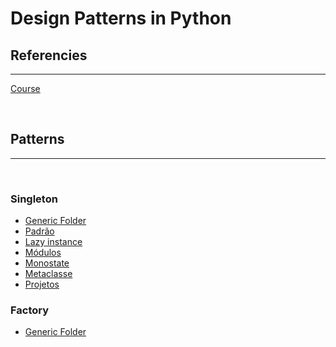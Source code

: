 # Design Patterns in Python

## Referencies
<hr>

[Course](https://itau.udemy.com/course/padroes-de-projeto-com-python/learn/lecture/20741470#content)

<br>

## Patterns
<hr>

<br>

### Singleton
- [Generic Folder](./secao03/)
- [Padrão](./secao03/padrao/)
- [Lazy instance](./secao03/lazy/)
- [Módulos](./secao03/modulo/)
- [Monostate](./secao03/monostate/)
- [Metaclasse](./secao03/metaclasse/)
- [Projetos](./secao03/projetos/)

### Factory
- [Generic Folder](./secao04/)